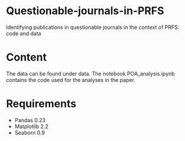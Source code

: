 # Questionable-journals-in-PRFS
Identifying publications in questionable journals in the context of PRFS: code and data

# Content
The data can be found under data. The notebook POA_analysis.ipynb contains the code used for the analyses in the paper.

# Requirements
- Pandas 0.23
- Matplotlib 2.2
- Seaborn 0.9
